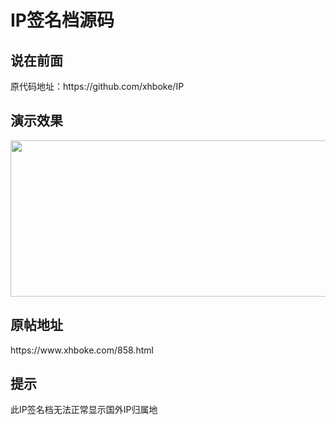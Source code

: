 # IP签名档源码
<h2>说在前面</h2>
原代码地址：https://github.com/xhboke/IP
<h2>演示效果</h2>
<img src="https://sign.lhcloud.com.cn/12345.png" alt="" width="550" height="250" class="alignnone size-full wp-image-862" />
<h2>原帖地址</h2>
https://www.xhboke.com/858.html
<h2>提示</h2>
此IP签名档无法正常显示国外IP归属地
